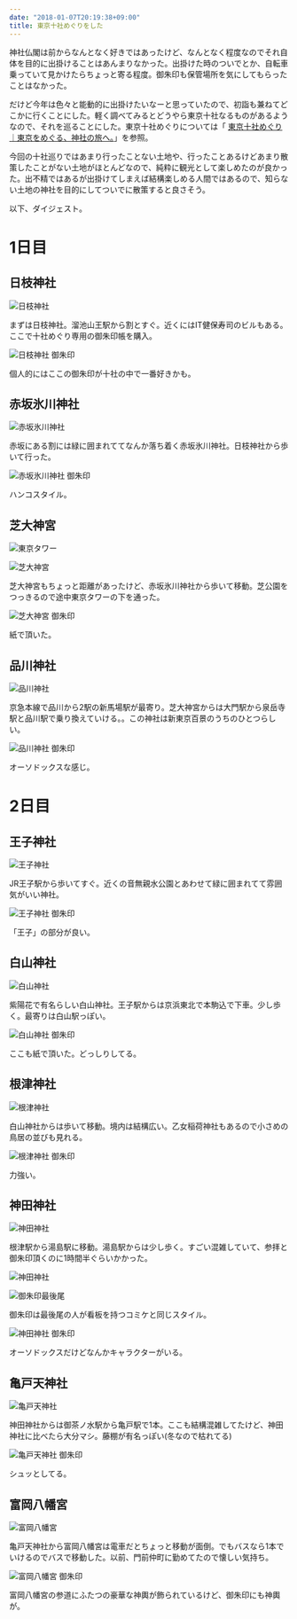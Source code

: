 ```yaml
---
date: "2018-01-07T20:19:38+09:00"
title: 東京十社めぐりをした
---
```


神社仏閣は前からなんとなく好きではあったけど、なんとなく程度なのでそれ自体を目的に出掛けることはあんまりなかった。出掛けた時のついでとか、自転車乗っていて見かけたらちょっと寄る程度。御朱印も保管場所を気にしてもらったことはなかった。

だけど今年は色々と能動的に出掛けたいなーと思っていたので、初詣も兼ねてどこかに行くことにした。軽く調べてみるとどうやら東京十社なるものがあるようなので、それを巡ることにした。東京十社めぐりについては「 [東京十社めぐり｜東京をめぐる、神社の旅へ。](http://10jinja.tokyo/)」を参照。

今回の十社巡りではあまり行ったことない土地や、行ったことあるけどあまり散策したことがない土地がほとんどなので、純粋に観光として楽しめたのが良かった。出不精ではあるが出掛けてしまえば結構楽しめる人間ではあるので、知らない土地の神社を目的にしてついでに散策すると良さそう。

以下、ダイジェスト。

# 1日目

## 日枝神社

![日枝神社](/images/2018/01/07/DSC_8938.jpg)

まずは日枝神社。溜池山王駅から割とすぐ。近くにはIT健保寿司のビルもある。ここで十社めぐり専用の御朱印帳を購入。

![日枝神社 御朱印](/images/2018/01/07/IMG_7576.JPG)

個人的にはここの御朱印が十社の中で一番好きかも。

## 赤坂氷川神社

![赤坂氷川神社](/images/2018/01/07/DSC_8943.jpg)

赤坂にある割には緑に囲まれててなんか落ち着く赤坂氷川神社。日枝神社から歩いて行った。

![赤坂氷川神社 御朱印](/images/2018/01/07/IMG_7579.JPG)

ハンコスタイル。

## 芝大神宮

![東京タワー](/images/2018/01/07/DSC_8947.jpg)

![芝大神宮](/images/2018/01/07/DSC_8950.jpg)

芝大神宮もちょっと距離があったけど、赤坂氷川神社から歩いて移動。芝公園をつっきるので途中東京タワーの下を通った。

![芝大神宮 御朱印](/images/2018/01/07/IMG_7580.JPG)

紙で頂いた。

## 品川神社

![品川神社](/images/2018/01/07/DSC_8952.jpg)

京急本線で品川から2駅の新馬場駅が最寄り。芝大神宮からは大門駅から泉岳寺駅と品川駅で乗り換えていける。。この神社は新東京百景のうちのひとつらしい。

![品川神社 御朱印](/images/2018/01/07/IMG_7577.JPG)

オーソドックスな感じ。

# 2日目

## 王子神社

![王子神社](/images/2018/01/07/DSC_8962.jpg)

JR王子駅から歩いてすぐ。近くの音無親水公園とあわせて緑に囲まれてて雰囲気がいい神社。

![王子神社 御朱印](/images/2018/01/07/IMG_7575.JPG)

「王子」の部分が良い。

## 白山神社

![白山神社](/images/2018/01/07/DSC_8972.jpg)

紫陽花で有名らしい白山神社。王子駅からは京浜東北で本駒込で下車。少し歩く。最寄りは白山駅っぽい。

![白山神社 御朱印](/images/2018/01/07/IMG_7574.JPG)

ここも紙で頂いた。どっしりしてる。

## 根津神社

![根津神社](/images/2018/01/07/DSC_8982.jpg)

白山神社からは歩いて移動。境内は結構広い。乙女稲荷神社もあるので小さめの鳥居の並びも見れる。

![根津神社 御朱印](/images/2018/01/07/IMG_7571.JPG)

力強い。

## 神田神社

![神田神社](/images/2018/01/07/IMG_7540.jpg)

根津駅から湯島駅に移動。湯島駅からは少し歩く。すごい混雑していて、参拝と御朱印頂くのに1時間半ぐらいかかった。

![神田神社](/images/2018/01/07/IMG_7570.jpg)

![御朱印最後尾](/images/2018/01/07/IMG_7541.jpg)

御朱印は最後尾の人が看板を持つコミケと同じスタイル。

![神田神社 御朱印](/images/2018/01/07/IMG_7572.JPG)

オーソドックスだけどなんかキャラクターがいる。

## 亀戸天神社

![亀戸天神社](/images/2018/01/07/DSC_9000.jpg)

神田神社からは御茶ノ水駅から亀戸駅で1本。ここも結構混雑してたけど、神田神社に比べたら大分マシ。藤棚が有名っぽい(冬なので枯れてる)

![亀戸天神社 御朱印](/images/2018/01/07/IMG_7573.JPG)

シュッとしてる。

## 富岡八幡宮

![富岡八幡宮](/images/2018/01/07/DSC_9003.jpg)

亀戸天神社から富岡八幡宮は電車だとちょっと移動が面倒。でもバスなら1本でいけるのでバスで移動した。以前、門前仲町に勤めてたので懐しい気持ち。

![富岡八幡宮 御朱印](/images/2018/01/07/IMG_7578.JPG)

富岡八幡宮の参道にふたつの豪華な神輿が飾られているけど、御朱印にも神輿が。
